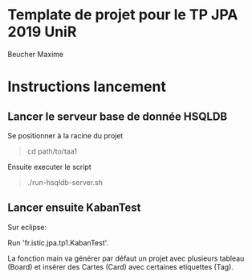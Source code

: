 # Template de projet pour le TP JPA 2019 UniR

Beucher Maxime

# Instructions lancement

## Lancer le serveur base de donnée HSQLDB

Se positionner à la racine du projet

> cd path/to/taa1

Ensuite executer le script

> ./run-hsqldb-server.sh

## Lancer ensuite KabanTest

Sur eclipse:

Run 'fr.istic.jpa.tp1.KabanTest'.

La fonction main va générer par défaut un projet avec plusieurs tableau (Board) et insérer des Cartes (Card) avec certaines etiquettes (Tag).


